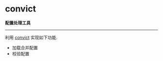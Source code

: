 convict
===

**配置处理工具**


----


利用 [convict](https://github.com/mozilla/node-convict) 实现如下功能.

* 加载合并配置
* 校验配置

